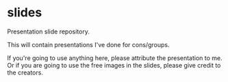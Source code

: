 # slides
Presentation slide repository.

This will contain presentations I've done for cons/groups. 

If you're going to use anything here, please attribute the presentation to me. Or if you are going to use the free images in the slides, please give credit to the creators. 
